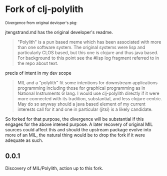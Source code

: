 # Fork of clj-polylith 
<span style="font-size: 12px">Divergence from original devloper's pkg:</span>

 jtengstrand.md has the original developer's readme.

> "Polylith" is a pun based meme which has been associated with more than one software system.
> The original systems were lisp and particularly CLOS based, but this one is clojure and thus java based.
> For background to this point see the #lisp log fragment referred to in the repo about text.

 precis of intent in my dev scope

> MIL and a "polylith" fit some intentions for downstream applications programming 
> including those for graphical programming as in National Instruments G lang.
> I would use clj-polylith directly if it were more connected with its tradition,
> substantial, and less clojure centric. May do so anyway should a java based element of my current interests call for
> it and one in particular (jitsi) is a likely candidate.
 
So forked for that purpose, the divergence will be substantial if this engages for the above intened 
purpose. A later recovery of original MIL sources could affect this and should the upstream package 
evolve into more of an MIL, the natural thing would be to drop the fork if it were adequate as such.


## 0.0.1
   
 Discovery of MIL/Polylith, action up to this fork.

